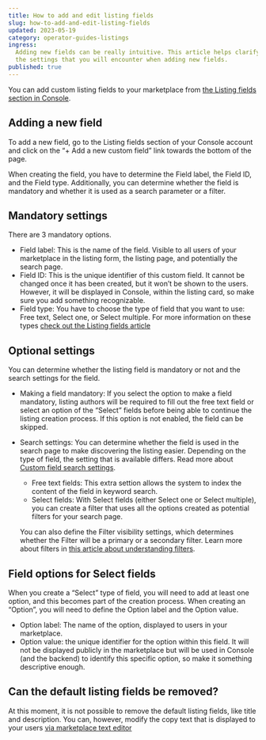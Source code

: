 ```yaml
---
title: How to add and edit listing fields
slug: how-to-add-and-edit-listing-fields
updated: 2023-05-19
category: operator-guides-listings
ingress:
  Adding new fields can be really intuitive. This article helps clarify
  the settings that you will encounter when adding new fields.
published: true
---
```


You can add custom listing fields to your marketplace from
[the Listing fields section in Console](https://console.sharetribe.com/a/listings/listing-fields).

## Adding a new field

To add a new field, go to the Listing fields section of your Console
account and click on the “+ Add a new custom field” link towards the
bottom of the page.

When creating the field, you have to determine the Field label, the
Field ID, and the Field type. Additionally, you can determine whether
the field is mandatory and whether it is used as a search parameter or a
filter.

## Mandatory settings

There are 3 mandatory options.

- Field label: This is the name of the field. Visible to all users of
  your marketplace in the listing form, the listing page, and
  potentially the search page.
- Field ID: This is the unique identifier of this custom field. It
  cannot be changed once it has been created, but it won’t be shown to
  the users. However, it will be displayed in Console, within the
  listing card, so make sure you add something recognizable.
- Field type: You have to choose the type of field that you want to use:
  Free text, Select one, or Select multiple. For more information on
  these types
  [check out the Listing fields article](https://www.sharetribe.com/docs/operator-guides/listing-fields/)

## Optional settings

You can determine whether the listing field is mandatory or not and the
search settings for the field.

- Making a field mandatory: If you select the option to make a field
  mandatory, listing authors will be required to fill out the free text
  field or select an option of the “Select” fields before being able to
  continue the listing creation process. If this option is not enabled,
  the field can be skipped.
- Search settings: You can determine whether the field is used in the
  search page to make discovering the listing easier. Depending on the
  type of field, the setting that is available differs. Read more about
  [Custom field search settings](https://www.sharetribe.com/docs/operator-guides/listing-fields/#search-settings).

  - Free text fields: This extra settion allows the system to index the
    content of the field in keyword search.
  - Select fields: With Select fields (either Select one or Select
    multiple), you can create a filter that uses all the options created
    as potential filters for your search page.

  You can also define the Filter visibility settings, which determines
  whether the Filter will be a primary or a secondary filter. Learn more
  about filters in
  [this article about understanding filters](https://www.sharetribe.com/docs/operator-guides/understanding-filters/).

## Field options for Select fields

When you create a “Select” type of field, you will need to add at least
one option, and this becomes part of the creation process. When creating
an “Option”, you will need to define the Option label and the Option
value.

- Option label: The name of the option, displayed to users in your
  marketplace.
- Option value: the unique identifier for the option within this field.
  It will not be displayed publicly in the marketplace but will be used
  in Console (and the backend) to identify this specific option, so make
  it something descriptive enough.

## Can the default listing fields be removed?

At this moment, it is not possible to remove the default listing fields,
like title and description. You can, however, modify the copy text that
is displayed to your users
[via marketplace text editor](https://www.sharetribe.com/docs/operator-guides/how-to-edit-marketplace-texts/)
